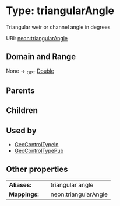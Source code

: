 
# Type: triangularAngle


Triangular weir or channel angle in degrees

URI: [neon:triangularAngle](https://data.neonscience.org/triangularAngle)


## Domain and Range

None ->  <sub>OPT</sub> [Double](types/Double.md)

## Parents


## Children


## Used by

 * [GeoControlTypeIn](GeoControlTypeIn.md)
 * [GeoControlTypePub](GeoControlTypePub.md)

## Other properties

|  |  |  |
| --- | --- | --- |
| **Aliases:** | | triangular angle |
| **Mappings:** | | neon:triangularAngle |

